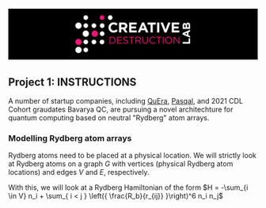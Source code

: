 ![CDL 2022 Cohort Project](../CDL_logo.jpg)
## Project 1: INSTRUCTIONS

A number of startup companies, including 
[QuEra](https://www.quera.com), [Pasqal](https://pasqal.io), and 2021 CDL Cohort graudates Bavarya QC, are pursuing a novel architechture for quantum computing based on neutral "Rydberg" atom arrays.


### Modelling Rydberg atom arrays

Rydberg atoms need to be placed at a physical location.
We will strictly look at Rydberg atoms on a graph $G$ with vertices (physical Rydberg atom locations) and edges $V$ and $E$, respectively.

With this, we will look at a Rydberg Hamiltonian of the form
$H = -\sum_{i \in V} n_i + \sum_{ i < j } \left({ \frac{R_b}{r_{ij}} }\right)^6 n_i n_j$